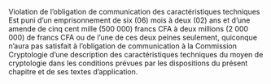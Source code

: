 Violation de l’obligation de communication des caractéristiques techniques
Est puni d’un emprisonnement de six (06) mois à deux (02) ans et d’une amende de cinq cent mille (500 000) francs CFA à deux millions (2 000 000) de francs CFA ou de l’une de ces deux peines seulement, quiconque n’aura pas satisfait à l’obligation de communication à la Commission Cryptologie d’une description des caractéristiques techniques du moyen de cryptologie dans les conditions prévues par les dispositions du présent chapitre et de ses textes d’application.